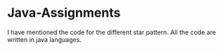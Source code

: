 # Java-Assignments
I have mentioned the code for the different star pattern. All the code are written in java languages. 
